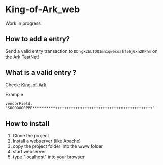 # King-of-Ark_web

Work in progress

## How to add a entry?

Send a valid entry transaction to `DDngx2bLTDQ1mn1qwecsahfe6jGxn2KPhm` on the Ark TestNet!

## What is a valid entry ? 

Check: [King-of-Ark](https://github.com/King-of-Ark/King-of-Ark)

Example

```
vendorField: "SOOOOOORPPP**********+++++++++++++++++++++++++++++++++++++++++++"

```

## How to install

1) Clone the project
2) Install a webserver (like Apache)
3) copy the project folder into the www folder
4) start webserver
5) type "localhost" into your browser
